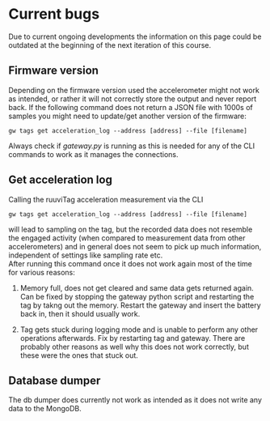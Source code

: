 # Current bugs
Due to current ongoing developments the information on this page could be outdated at the beginning of the next iteration of this course. 
## Firmware version
Depending on the firmware version used the accelerometer might not work as intended, or rather it will not correctly store the output and never report back. If the following command does not return a JSON file with 1000s of samples you might need to update/get another version of the firmware:
```{bash}
gw tags get acceleration_log --address [address] --file [filename]
```
Always check if _gateway.py_ is running as this is needed for any of the CLI commands to work as it manages the connections.

## Get acceleration log
Calling the ruuviTag acceleration measurement via the CLI

```{bash}
gw tags get acceleration_log --address [address] --file [filename]
```
will lead to sampling on the tag, but the recorded data does not resemble the engaged activity (when compared to measurement data from other accelerometers) and in general does not seem to pick up much information, independent of settings like sampling rate etc.  
After running this command once it does not work again most of the time for various reasons: 

1. Memory full, does not get cleared and same data gets returned again. Can be fixed by stopping the gateway python script and restarting the tag by takng out the memory. Restart the gateway and insert the battery back in, then it should usually work.

2. Tag gets stuck during logging mode and is unable to perform any other operations afterwards. Fix by restarting tag and gateway.
There are probably other reasons as well why this does not work correctly, but these were the ones that stuck out.


## Database dumper
The db dumper does currently not work as intended as it does not write any data to the MongoDB.
